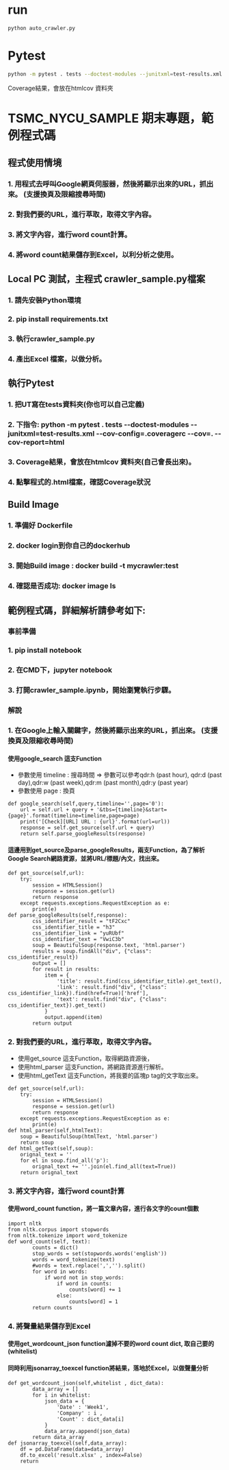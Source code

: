 # run
```bash
python auto_crawler.py
```

# Pytest
```bash
python -m pytest . tests --doctest-modules --junitxml=test-results.xml --cov-config=.coveragerc --cov=. --cov-report=html
```
Coverage結果，會放在htmlcov 資料夾


# TSMC_NYCU_SAMPLE 期末專題，範例程式碼

## 程式使用情境
### 1. 用程式去呼叫Google網頁伺服器，然後將顯示出來的URL，抓出來。 (支援換頁及限縮搜尋時間)
### 2. 對我們要的URL，進行萃取，取得文字內容。
### 3. 將文字內容，進行word count計算。
### 4. 將word count結果儲存到Excel，以利分析之使用。

## Local PC 測試，主程式 crawler_sample.py檔案
### 1. 請先安裝Python環境
### 2. pip install requirements.txt
### 3. 執行crawler_sample.py
### 4. 產出Excel 檔案，以做分析。

## 執行Pytest
### 1. 把UT寫在tests資料夾(你也可以自己定義)
### 2. 下指令: python -m pytest . tests --doctest-modules --junitxml=test-results.xml --cov-config=.coveragerc --cov=. --cov-report=html
### 3. Coverage結果，會放在htmlcov 資料夾(自己會長出來)。
### 4. 點擊程式的.html檔案，確認Coverage狀況

## Build Image
### 1. 準備好 Dockerfile
### 2. docker login到你自己的dockerhub
### 3. 開始Build image : docker build -t mycrawler:test
### 4. 確認是否成功: docker image ls	

## 範例程式碼，詳細解析請參考如下:
### 事前準備
### 1. pip install notebook
### 2. 在CMD下，jupyter notebook
### 3. 打開crawler_sample.ipynb，開始瀏覽執行步驟。

### 解說
### 1. 在Google上輸入關鍵字，然後將顯示出來的URL，抓出來。 (支援換頁及限縮收尋時間)
#### 使用google_search 這支Function
- 參數使用 timeline : 搜尋時間 => 參數可以參考qdr:h (past hour), qdr:d (past day),qdr:w (past week),qdr:m (past month),qdr:y (past year)
- 參數使用 page : 換頁
```
def google_search(self,query,timeline='',page='0'):
    url = self.url + query + '&tbs={timeline}&start={page}'.format(timeline=timeline,page=page)
    print('[Check][URL] URL : {url}'.format(url=url))
    response = self.get_source(self.url + query)
    return self.parse_googleResults(response)
```
    
####  這邊用到get_source及parse_googleResults，兩支Function，為了解析Google Search網路資源，並將URL/標題/內文，找出來。
```
def get_source(self,url):
    try:
        session = HTMLSession()
        response = session.get(url)
        return response
    except requests.exceptions.RequestException as e:
        print(e)
def parse_googleResults(self,response):
        css_identifier_result = "tF2Cxc"
        css_identifier_title = "h3"
        css_identifier_link = "yuRUbf"
        css_identifier_text = "VwiC3b"
        soup = BeautifulSoup(response.text, 'html.parser')
        results = soup.findAll("div", {"class": css_identifier_result})
        output = []
        for result in results:
            item = {
                'title': result.find(css_identifier_title).get_text(),
                'link': result.find("div", {"class": css_identifier_link}).find(href=True)['href'],
                'text': result.find("div", {"class": css_identifier_text}).get_text()
            }
            output.append(item)
        return output
 ```
       
### 2. 對我們要的URL，進行萃取，取得文字內容。
- 使用get_source 這支Function，取得網路資源後，
- 使用html_parser 這支Function，將網路資源進行解析。
- 使用html_getText 這支Function，將我要的區塊p tag的文字取出來。
```
def get_source(self,url):
    try:
        session = HTMLSession()
        response = session.get(url)
        return response
    except requests.exceptions.RequestException as e:
        print(e)
def html_parser(self,htmlText):
    soup = BeautifulSoup(htmlText, 'html.parser')
    return soup
def html_getText(self,soup):
    orignal_text = ''
    for el in soup.find_all('p'):
        orignal_text += ''.join(el.find_all(text=True))
    return orignal_text
```
    
### 3. 將文字內容，進行word count計算
#### 使用word_count function，將一篇文章內容，進行各文字的count個數
```
import nltk
from nltk.corpus import stopwords
from nltk.tokenize import word_tokenize
def word_count(self, text):
        counts = dict()
        stop_words = set(stopwords.words('english'))
        words = word_tokenize(text)
        #words = text.replace(',','').split()
        for word in words:
            if word not in stop_words:
                if word in counts:
                    counts[word] += 1
                else:
                    counts[word] = 1
        return counts
```
        
### 4. 將聲量結果儲存到Excel
#### 使用get_wordcount_json function濾掉不要的word count dict, 取自己要的(whitelist)
#### 同時利用jsonarray_toexcel function將結果，落地於Excel，以做聲量分析
```
def get_wordcount_json(self,whitelist , dict_data):
        data_array = []
        for i in whitelist:
            json_data = {
                'Date' : 'Week1',
                'Company' : i , 
                'Count' : dict_data[i]
            }
            data_array.append(json_data)
        return data_array
def jsonarray_toexcel(self,data_array):
    df = pd.DataFrame(data=data_array)
    df.to_excel('result.xlsx' , index=False)
    return
```







